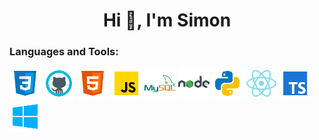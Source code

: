 <h1 align="center">Hi 👋, I'm Simon</h1>

<h3 align="left">Languages and Tools:</h3>

<div>
<img src="./Icone_Profilo/css.svg" alt="CSS" width="50" height="50">
<img src="./Icone_Profilo/github-logo.svg" alt="CSS" width="50" height="50">
<img src="./Icone_Profilo/html.svg" alt="CSS" width="50" height="50">
<img src="./Icone_Profilo/js.svg" alt="CSS" width="50" height="50">
<img src="./Icone_Profilo/mysql.svg" alt="CSS" width="50" height="50">
<img src="./Icone_Profilo/nodejs.svg" alt="CSS" width="50" height="50">
<img src="./Icone_Profilo/python.svg" alt="CSS" width="50" height="50">
<img src="./Icone_Profilo/react-native.svg" alt="CSS" width="50" height="50">
<img src="./Icone_Profilo/typescript.svg" alt="CSS" width="50" height="50">
<img src="./Icone_Profilo/windows.svg" alt="CSS" width="50" height="50">
</div>

